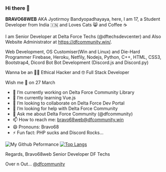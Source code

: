### Hi there 👋

<!--
**BRAVO68WEB/BRAVO68WEB** is a ✨ _special_ ✨ repository because its `README.md` (this file) appears on your GitHub profile.

Here are some ideas to get you started:
-->
**BRAVO68WEB** AKA Jyotirmoy Bandyopadhayaya, here, I am 17, a Student Developer from India 🇮🇳 and Loves Cats 😸 and Coffee ☕

I am Senior Developer at Delta Force Techs (@dftechsdevcenter) and Also Website Administrator at https://dfcommunity.win/.

Web Development, OS Customiser(Win and Linux) and Die-Hard Programmer
Firebase, Heroku, Netfily, Nodejs, Python, C++, HTML, CSS3, Bootstrap4, Dicord Bot Bot Development (Discord.js and Discord.py)

Wanna be an 🕵️‍♂️ Ethical Hacker and 🤓 Full Stack Developer

Wish me 🎂 on 27 March

- 🔭 I’m currently working on Delta Force Community Library
- 🌱 I’m currently learning Vue.js
- 👯 I’m looking to collaborate on Delta Force Dev Portal
- 🤔 I’m looking for help with Delta Force Community
- 💬 Ask me about Delta Force Community (@dfcommunity)
- 📫 How to reach me: bravo68web@dfcommunity.win
- 😄 Pronouns: Bravo68
- ⚡ Fun fact: PHP sucks and Discord Rocks...

![My Github Peformance](https://github-readme-stats.vercel.app/api?username=Bravo68web&show_icons=true&theme=dracula&count_private=true)
[![Top Langs](https://github-readme-stats.vercel.app/api/top-langs/?username=bravo68web&layout=compact)](https://github.com/anuraghazra/github-readme-stats)

Regards,
Bravo68web
Senior Developer
DF Techs

Over n Out... 
 [@dfcommunity](https://GitHub.com/Dfcommunity)
